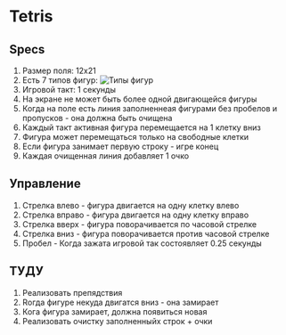 # Tetris

## Specs

1. Размер поля: 12х21
2. Есть 7 типов фигур: ![Типы фигур](https://upload.wikimedia.org/wikipedia/commons/3/39/Tetrominoes_IJLO_STZ_Worlds.svg)
3. Игровой такт: 1 секунды
4. На экране не может быть более одной двигающейся фигуры
5. Когда на поле есть линия заполненнеая фигурами без пробелов и пропусков - она должна быть очищена
6. Каждый такт активная фигура перемещается на 1 клетку вниз
7. Фигура может перемещаться только на свободные клетки
8. Если фигура занимает первую строку - игре конец
9. Каждая очищенная линия добавляет 1 очко

## Управление

1. Стрелка влево - фигура двигается на одну клетку влево
2. Стрелка вправо - фигура двигается на одну клетку вправо
3. Стрелка вверх - фигура поворачивается по часовой стрелке
4. Стрелка вниз - фигура поворачивается против часовой стрелке
5. Пробел - Когда зажата игровой так состоявляет 0.25 секунды

## ТУДУ

1. Реализовать препядствия
2. Rогда фигуре некуда двигатся вниз - она замирает
3. Кога фигура замирает, должна появиться новая
4. Реализовать очистку заполненныйх строк + очки
